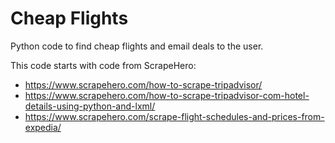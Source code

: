 # Cheap Flights
Python code to find cheap flights and email deals to the user.

This code starts with code from ScrapeHero:
* https://www.scrapehero.com/how-to-scrape-tripadvisor/
* https://www.scrapehero.com/how-to-scrape-tripadvisor-com-hotel-details-using-python-and-lxml/
* https://www.scrapehero.com/scrape-flight-schedules-and-prices-from-expedia/
